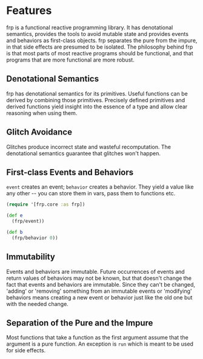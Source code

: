 # Features
frp is a functional reactive programming library. It has denotational semantics, provides the tools to avoid mutable state and provides events and behaviors as first-class objects. frp separates the pure from the impure, in that side effects are presumed to be isolated. The philosophy behind frp is that most parts of most reactive programs should be functional, and that programs that are more functional are more robust.

## Denotational Semantics
frp has denotational semantics for its primitives. Useful functions can be derived by combining those primitives. Precisely defined primitives and derived functions yield insight into the essence of a type and allow clear reasoning when using them.

## Glitch Avoidance
Glitches produce incorrect state and wasteful recomputation. The denotational semantics guarantee that glitches won't happen.

## First-class Events and Behaviors
`event` creates an event; `behavior` creates a behavior. They yield a value like any other -- you can store them in vars, pass them to functions etc.

```clojure
(require '[frp.core :as frp])

(def e 
  (frp/event))

(def b
  (frp/behavior 0))
```

## Immutability
Events and behaviors are immutable. Future occurrences of events and return values of behaviors may not be known, but that doesn't change the fact that events and behaviors are immutable. Since they can't be changed, 'adding' or 'removing' something from an immutable events or 'modifying' behaviors means creating a new event or behavior just like the old one but with the needed change.

## Separation of the Pure and the Impure
Most functions that take a function as the first argument assume that the argument is a pure function. An exception is `run` which is meant to be used for side effects.
